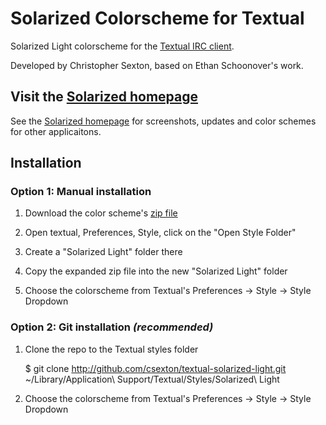 Solarized Colorscheme for Textual
=================================

Solarized Light colorscheme for the [Textual IRC client](http://www.codeux.com/textual/).

Developed by Christopher Sexton, based on Ethan Schoonover's work.

Visit the [Solarized homepage]
------------------------------

See the [Solarized homepage] for screenshots, updates and color schemes for other applicaitons.

[Solarized homepage]:   http://ethanschoonover.com/solarized
[Solarized repository]: https://github.com/altercation/solarized


Installation
------------

### Option 1: Manual installation

1.  Download the color scheme's [zip file](https://github.com/csexton/textual-solarized-light/zipball/master)

1.  Open textual, Preferences, Style, click on the "Open Style Folder"

3.  Create a "Solarized Light" folder there

4.  Copy the expanded zip file into the new "Solarized Light" folder

5.  Choose the colorscheme from Textual's Preferences -> Style -> Style Dropdown

### Option 2: Git installation ***(recommended)***

1.  Clone the repo to the Textual styles folder

    $ git clone http://github.com/csexton/textual-solarized-light.git ~/Library/Application\ Support/Textual/Styles/Solarized\ Light

2.  Choose the colorscheme from Textual's Preferences -> Style -> Style Dropdown
